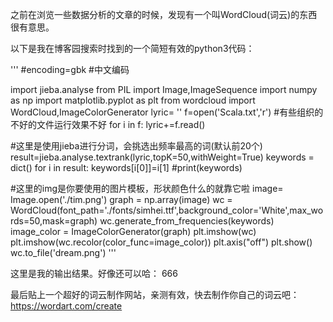 之前在浏览一些数据分析的文章的时候，发现有一个叫WordCloud(词云)的东西很有意思。

以下是我在博客园搜索时找到的一个简短有效的python3代码：

'''
#encoding=gbk #中文编码

import jieba.analyse
from PIL import Image,ImageSequence
import numpy as np
import matplotlib.pyplot as plt
from wordcloud import WordCloud,ImageColorGenerator
lyric= ''
f=open('Scala.txt','r') #有些组织的不好的文件运行效果不好
for i in f:
    lyric+=f.read()
    
#这里是使用jieba进行分词，会挑选出频率最高的词(默认前20个)
result=jieba.analyse.textrank(lyric,topK=50,withWeight=True)
keywords = dict()
for i in result:
    keywords[i[0]]=i[1]
#print(keywords)

#这里的img是你要使用的图片模板，形状颜色什么的就靠它啦
image= Image.open('./tim.png')
graph = np.array(image)
wc = WordCloud(font_path='./fonts/simhei.ttf',background_color='White',max_words=50,mask=graph)
wc.generate_from_frequencies(keywords)
image_color = ImageColorGenerator(graph)
plt.imshow(wc)
plt.imshow(wc.recolor(color_func=image_color))
plt.axis("off")
plt.show()
wc.to_file('dream.png')
'''

这里是我的输出结果。好像还可以哈：
666

最后贴上一个超好的词云制作网站，亲测有效，快去制作你自己的词云吧：
https://wordart.com/create